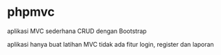 # phpmvc

aplikasi MVC sederhana CRUD dengan Bootstrap 

aplikasi hanya buat latihan MVC tidak ada fitur login, register dan laporan
